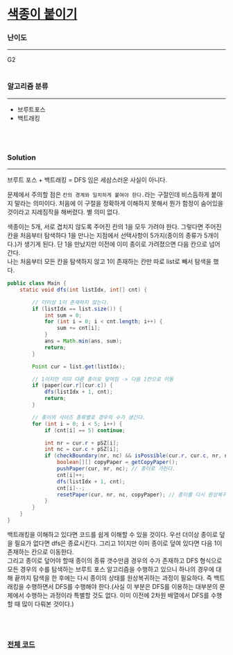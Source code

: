 # [색종이 붙이기](https://www.acmicpc.net/problem/17136)

### 난이도

***
G2
<br><br>

### 알고리즘 분류

***

* 브루트포스
* 백트래킹

<br><br>

### Solution

***

브루트 포스 + 백트래킹 = DFS 임은 세삼스러운 사실이 아니다.

문제에서 주의할 점은 `칸의 경계와 일치하게 붙여야 한다.`라는 구절인데 비스듬하게 붙이지 말라는 의미이다. 처음에 이 구절을 정확하게 이해하지 못해서 뭔가 함정이 숨어있을 것이라고 지레짐작을 해버렸다. 별 의미
없다.

색종이는 5개, 서로 겹치지 않도록 주어진 칸의 1을 모두 가려야 한다. 그렇다면 주어진 칸을 처음부터 탐색하다 1을 만나는 지점에서 선택사항이 5가지(종이의 종류가 5개이다.)가 생기게 된다. 단 1을 만났지만
이전에 이미 종이로 가려졌으면 다음 칸으로 넘어간다.    
나는 처음부터 모든 칸을 탐색하지 않고 1이 존재하는 칸만 따로 list로 빼서 탐색을 했다.

```java
public class Main {
    static void dfs(int listIdx, int[] cnt) {

        // 더이상 1이 존재하지 않는다.
        if (listIdx == list.size()) {
            int sum = 0;
            for (int i = 0; i < cnt.length; i++) {
                sum += cnt[i];
            }
            ans = Math.min(ans, sum);
            return;
        }

        Point cur = list.get(listIdx);

        // 1이지만 이미 다른 종이로 덮여짐 -> 다음 1칸으로 이동
        if (paper[cur.r][cur.c]) {
            dfs(listIdx + 1, cnt);
            return;
        }

        // 종이의 사이즈 종류별로 경우의 수가 생긴다.
        for (int i = 0; i < 5; i++) {
            if (cnt[i] == 5) continue;

            int nr = cur.r + pSZ[i];
            int nc = cur.c + pSZ[i];
            if (checkBoundary(nr, nc) && isPossible(cur.r, cur.c, nr, nc)) {
                boolean[][] copyPaper = getCopyPaper();
                pushPaper(cur, nr, nc); // 종이로 가린다.
                cnt[i]++;
                dfs(listIdx + 1, cnt);
                cnt[i]--;
                resetPaper(cur, nr, nc, copyPaper); // 종이를 다시 원상복귀(백트래킹...)
            }
        }
    }
}
```

백트래킹을 이해하고 있다면 코드를 쉽게 이해할 수 있을 것이다. 우선 더이상 종이로 덮을 필요가 없다면 dfs은 종료시킨다. 그리고 1이지만 이미 종이로 덮여 있다면 다음 1이 존재하는 칸으로 이동한다.       
그리고 종이로 덮어야 할때 종이의 종류 갯수만큼 경우의 수가 존재하고 DFS 형식으로 모든 경우의 수를 탐색하는 브루트 포스 알고리즘을 수행하고 있으니 하나의 경우에 대해 끝까지 탐색을 한 후에는 다시 종이의 상태를
원상복귀하는 과정이 필요하다. 즉 백트래킹을 수행하면서 DFS를 수행해야 한다.(사실 이 부분은 DFS를 이용하는 대부분의 문제에서 수행하는 과정이라 특별할 것도 없다. 이미 이전에 2차원 배열에서 DFS를 수행할
때 많이 다뤄본 것이다.)

<br><br>

### [전체 코드](https://github.com/Jungmin-Seo0527/CodingTest/blob/main/src/bruteForce/BOJ17136_색종이_붙이기.java)
